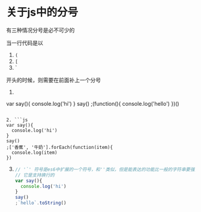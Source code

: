 > [js代码规范参考地址]:<https://standardjs.com/readme-zhcn.html>

# 关于js中的分号

有三种情况分号是必不可少的

当一行代码是以

1. `(`
2. `[`
3. `

开头的时候，则需要在前面补上一个分号

1.  ```js
   var say(){
     console.log('hi')
   }
   say()
   ;(function(){
     console.log('hello')
   })()
   ```

2. ```js
   var say(){
     console.log('hi')
   }
   say()
   ;['香蕉', '牛奶'].forEach(function(item){
     console.log(item)
   })
   ```

3. ```js
   // '`' 符号是es6中扩展的一个符号，和''类似，但是能表达的功能比一般的字符串要强，
   // 它是支持换行的
   var say(){
     console.log('hi')
   }
   say()
   ;`hello`.toString()
   ```

